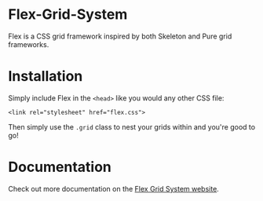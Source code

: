 Flex-Grid-System
================

Flex is a CSS grid framework inspired by both Skeleton and Pure grid frameworks.


Installation
============

Simply include Flex in the `<head>` like you would any other CSS file:

`<link rel="stylesheet" href="flex.css">`

Then simply use the `.grid` class to nest your grids within and you're good to go!

Documentation
============

Check out more documentation on the <a href="http://dartanian300.github.io/Flex-Grid-System/index.html">Flex Grid System website</a>.
